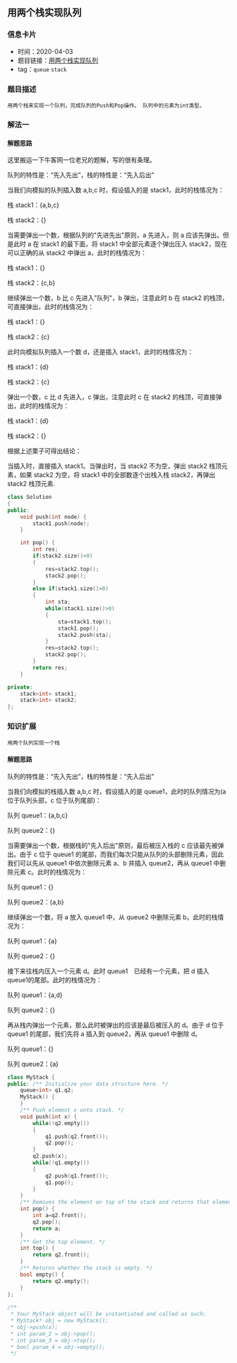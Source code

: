 ## 用两个栈实现队列
### 信息卡片
- 时间：2020-04-03
- 题目链接：[用两个栈实现队列](https://www.nowcoder.com/practice/54275ddae22f475981afa2244dd448c6?tpId=13&tqId=11158&tPage=1&rp=1&ru=/ta/coding-interviews&qru=/ta/coding-interviews/question-ranking)
- tag：`queue` `stack`
### 题目描述
```
用两个栈来实现一个队列，完成队列的Push和Pop操作。 队列中的元素为int类型。
```
### 解法一　
#### 解题思路
这里搬运一下牛客网一位老兄的题解，写的很有条理。

队列的特性是：“先入先出”，栈的特性是：“先入后出”

当我们向模拟的队列插入数 a,b,c 时，假设插入的是 stack1，此时的栈情况为：

栈 stack1：{a,b,c}

栈 stack2：{}

当需要弹出一个数，根据队列的"先进先出"原则，a 先进入，则 a 应该先弹出。但是此时 a 在 stack1 的最下面，将 stack1 中全部元素逐个弹出压入 stack2，现在可以正确的从 stack2 中弹出 a，此时的栈情况为：

栈 stack1：{}

栈 stack2：{c,b}

继续弹出一个数，b 比 c 先进入"队列"，b 弹出，注意此时 b 在 stack2 的栈顶，可直接弹出，此时的栈情况为：

栈 stack1：{}

栈 stack2：{c}

此时向模拟队列插入一个数 d，还是插入 stack1，此时的栈情况为：

栈 stack1：{d}

栈 stack2：{c}

弹出一个数，c 比 d 先进入，c 弹出，注意此时 c 在 stack2 的栈顶，可直接弹出，此时的栈情况为：

栈 stack1：{d}

栈 stack2：{}

根据上述栗子可得出结论：

当插入时，直接插入 stack1。当弹出时，当 stack2 不为空，弹出 stack2 栈顶元素，如果 stack2 为空，将 stack1 中的全部数逐个出栈入栈 stack2，再弹出 stack2 栈顶元素.


```C++
class Solution
{
public:
    void push(int node) {
        stack1.push(node);
    }

    int pop() {
        int res;
        if(stack2.size()>0)
        {
            res=stack2.top();
            stack2.pop();
        }
        else if(stack1.size()>0)
        {
            int sta;
            while(stack1.size()>0)
            {
                sta=stack1.top();
                stack1.pop();
                stack2.push(sta);
            }
            res=stack2.top();
            stack2.pop();
        }
        return res;
    }

private:
    stack<int> stack1;
    stack<int> stack2;
};
```


### 知识扩展
```
用两个队列实现一个栈
```

#### 解题思路

队列的特性是：“先入先出”，栈的特性是：“先入后出”

当我们向模拟的栈插入数 a,b,c 时，假设插入的是 queue1，此时的队列情况为(a 位于队列头部，c 位于队列尾部)：

队列 queue1：{a,b,c}

队列 queue2：{}

当需要弹出一个数，根据栈的"先入后出"原则，最后被压入栈的 c 应该最先被弹出。由于 c 位于 queue1 的尾部，而我们每次只能从队列的头部删除元素，因此我们可以先从 queue1 中依次删除元素 a、b 并插入 queue2，再从 queue1 中删除元素 c。此时的栈情况为：

队列 queue1：{}

队列 queue2：{a,b}

继续弹出一个数，将 a 放入 queue1 中，从 queue2 中删除元素 b。此时的栈情况为：

队列 queue1：{a}

队列 queue2：{}

接下来往栈内压入一个元素 d。此时 queue1　已经有一个元素，把 d 插入 queue1的尾部。此时的栈情况为：

队列 queue1：{a,d}

队列 queue2：{}

再从栈内弹出一个元素，那么此时被弹出的应该是最后被压入的 d。由于 d 位于 queue1 的尾部，我们先将 a 插入到 queue2，再从 queue1 中删除 d。

队列 queue1：{}

队列 queue2：{a}


```C++
class MyStack {
public: /** Initialize your data structure here. */
    queue<int> q1,q2;
    MyStack() {   
    }
    /** Push element x onto stack. */
    void push(int x) {
        while(!q2.empty())
        {
            q1.push(q2.front());
            q2.pop();
        }
        q2.push(x);
        while(!q1.empty())
        {
            q2.push(q1.front());
            q1.pop();
        }
    }
    /** Removes the element on top of the stack and returns that element. */
    int pop() {
        int a=q2.front();
        q2.pop();
        return a;
    }
    /** Get the top element. */
    int top() {
        return q2.front();
    }  
    /** Returns whether the stack is empty. */
    bool empty() {
        return q2.empty();
    }
};
 
/**
 * Your MyStack object will be instantiated and called as such:
 * MyStack* obj = new MyStack();
 * obj->push(x);
 * int param_2 = obj->pop();
 * int param_3 = obj->top();
 * bool param_4 = obj->empty();
 */
```

